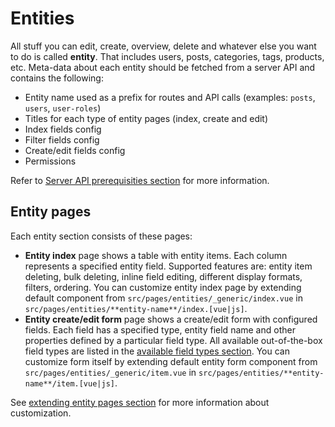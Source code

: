 # Entities

All stuff you can edit, create, overview, delete and whatever else you want to do is called **entity**. That includes users, posts, categories, tags, products, etc. Meta-data about each entity should be fetched from a server API and contains the following:
* Entity name used as a prefix for routes and API calls (examples: `posts`, `users`, `user-roles`)
* Titles for each type of entity pages (index, create and edit)
* Index fields config
* Filter fields config
* Create/edit fields config
* Permissions

Refer to [Server API prerequisities section](server-api-prerequisities.md) for more information.

## Entity pages

Each entity section consists of these pages:
* **Entity index** page shows a table with entity items. Each column represents a specified entity field. Supported features are: entity item deleting, bulk deleting, inline field editing, different display formats, filters, ordering. You can customize entity index page by extending default component from `src/pages/entities/_generic/index.vue` in `src/pages/entities/**entity-name**/index.[vue|js]`.
* **Entity create/edit form** page shows a create/edit form with configured fields. Each field has a specified type, entity field name and other properties defined by a particular field type. All available out-of-the-box field types are listed in the [available field types section](fields.md#available-field-types). You can customize form itself by extending default entity form component from `src/pages/entities/_generic/item.vue` in `src/pages/entities/**entity-name**/item.[vue|js]`.

See [extending entity pages section](customization/extending-entity-pages.md) for more information about customization.